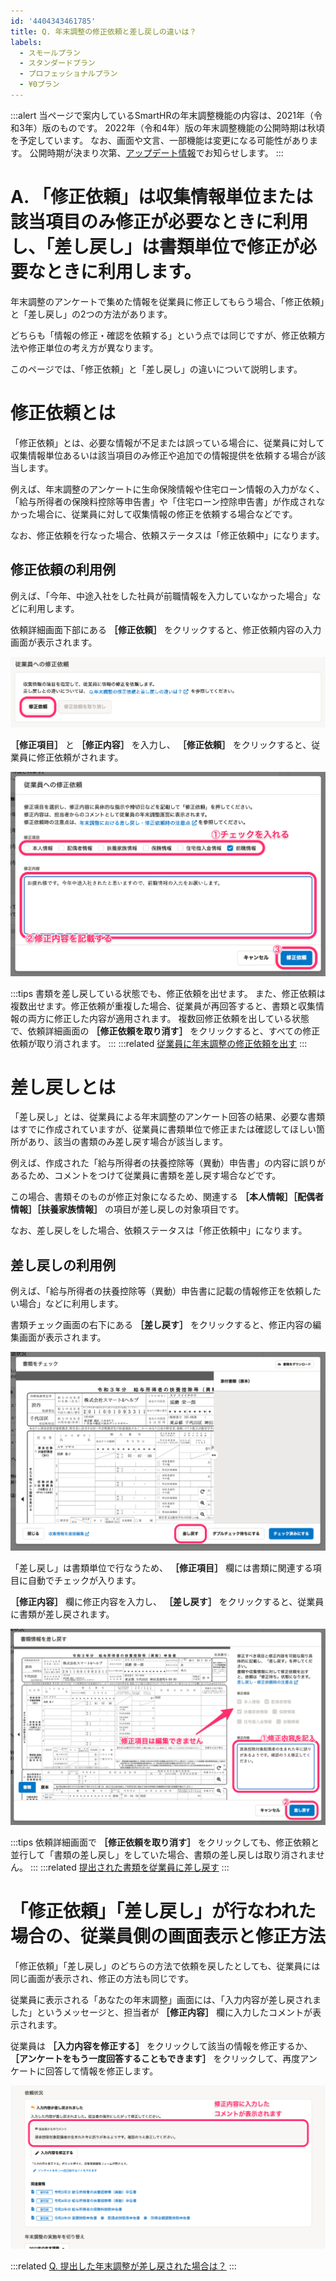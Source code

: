 ```yaml
---
id: '4404343461785'
title: Q. 年末調整の修正依頼と差し戻しの違いは？
labels:
  - スモールプラン
  - スタンダードプラン
  - プロフェッショナルプラン
  - ¥0プラン
---
```

:::alert
当ページで案内しているSmartHRの年末調整機能の内容は、2021年（令和3年）版のものです。
2022年（令和4年）版の年末調整機能の公開時期は秋頃を予定しています。
なお、画面や文言、一部機能は変更になる可能性があります。
公開時期が決まり次第、[アップデート情報](https://smarthr.jp/update%E2%80%9D)でお知らせします。
:::

# A. 「修正依頼」は収集情報単位または該当項目のみ修正が必要なときに利用し、「差し戻し」は書類単位で修正が必要なときに利用します。

年末調整のアンケートで集めた情報を従業員に修正してもらう場合、「修正依頼」と「差し戻し」の2つの方法があります。

どちらも「情報の修正・確認を依頼する」という点では同じですが、修正依頼方法や修正単位の考え方が異なります。

このページでは、「修正依頼」と「差し戻し」の違いについて説明します。

# 修正依頼とは

「修正依頼」とは、必要な情報が不足または誤っている場合に、従業員に対して収集情報単位あるいは該当項目のみ修正や追加での情報提供を依頼する場合が該当します。

例えば、年末調整のアンケートに生命保険情報や住宅ローン情報の入力がなく、「給与所得者の保険料控除等申告書」や「住宅ローン控除申告書」が作成されなかった場合に、従業員に対して収集情報の修正を依頼する場合などです。

なお、修正依頼を行なった場合、依頼ステータスは「修正依頼中」になります。

## 修正依頼の利用例

例えば、「今年、中途入社をした社員が前職情報を入力していなかった場合」などに利用します。

依頼詳細画面下部にある **［修正依頼］** をクリックすると、修正依頼内容の入力画面が表示されます。

![](./00________SmartHR____________.png)

 **［修正項目］** と **［修正内容］** を入力し、 **［修正依頼］** をクリックすると、従業員に修正依頼がされます。

![](./01________SmartHR____________.png)

:::tips
書類を差し戻している状態でも、修正依頼を出せます。
また、修正依頼は複数出せます。修正依頼が重複した場合、従業員が再回答すると、書類と収集情報の両方に修正した内容が適用されます。
複数回修正依頼を出している状態で、依頼詳細画面の **［修正依頼を取り消す］** をクリックすると、すべての修正依頼が取り消されます。
:::
:::related
[従業員に年末調整の修正依頼を出す](https://knowledge.smarthr.jp/hc/ja/articles/360057982273)
:::

# 差し戻しとは

「差し戻し」とは、従業員による年末調整のアンケート回答の結果、必要な書類はすでに作成されていますが、従業員に書類単位で修正または確認してほしい箇所があり、該当の書類のみ差し戻す場合が該当します。

例えば、作成された「給与所得者の扶養控除等（異動）申告書」の内容に誤りがあるため、コメントをつけて従業員に書類を差し戻す場合などです。

この場合、書類そのものが修正対象になるため、関連する **［本人情報］［配偶者情報］［扶養家族情報］** の項目が差し戻しの対象項目です。

なお、差し戻しをした場合、依頼ステータスは「修正依頼中」になります。

## 差し戻しの利用例

例えば、「給与所得者の扶養控除等（異動）申告書に記載の情報修正を依頼したい場合」などに利用します。

書類チェック画面の右下にある **［差し戻す］** をクリックすると、修正内容の編集画面が表示されます。

![](./02________SmartHR____________.png)

「差し戻し」は書類単位で行なうため、 **［修正項目］** 欄には書類に関連する項目に自動でチェックが入ります。

 **［修正内容］** 欄に修正内容を入力し、 **［差し戻す］** をクリックすると、従業員に書類が差し戻されます。

![](./03________SmartHR____________.png)

:::tips
依頼詳細画面で **［修正依頼を取り消す］** をクリックしても、修正依頼と並行して「書類の差し戻し」をしていた場合、書類の差し戻しは取り消されません。
:::
:::related
[提出された書類を従業員に差し戻す](https://knowledge.smarthr.jp/hc/ja/articles/360053238834)
:::

# 「修正依頼」「差し戻し」が行なわれた場合の、従業員側の画面表示と修正方法

「修正依頼」「差し戻し」のどちらの方法で依頼を戻したとしても、従業員には同じ画面が表示され、修正の方法も同じです。

従業員に表示される「あなたの年末調整」画面には、「入力内容が差し戻されました」というメッセージと、担当者が **［修正内容］** 欄に入力したコメントが表示されます。

従業員は **［入力内容を修正する］** をクリックして該当の情報を修正するか、 **［アンケートをもう一度回答することもできます］** をクリックして、再度アンケートに回答して情報を修正します。

![](./04________SmartHR____________.png)

:::related
[Q. 提出した年末調整が差し戻された場合は？](https://knowledge.smarthr.jp/hc/ja/articles/360035370073)
:::

